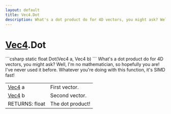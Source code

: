 ```yaml
---
layout: default
title: Vec4.Dot
description: What's a dot product do for 4D vectors, you might ask? Well, I'm no mathematician, so hopefully you are! I've never used it before. Whatever you're doing with this function, it's SIMD fast!
---
```

# [Vec4]({{site.url}}/Pages/StereoKit/Vec4.html).Dot

<div class='signature' markdown='1'>
```csharp
static float Dot(Vec4 a, Vec4 b)
```
What's a dot product do for 4D vectors, you might ask?
Well, I'm no mathematician, so hopefully you are! I've never used
it before. Whatever you're doing with this function, it's SIMD
fast!
</div>

|  |  |
|--|--|
|[Vec4]({{site.url}}/Pages/StereoKit/Vec4.html) a|First vector.|
|[Vec4]({{site.url}}/Pages/StereoKit/Vec4.html) b|Second vector.|
|RETURNS: float|The dot product!|




